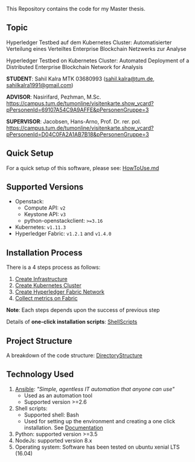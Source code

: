 This Repository contains the code for my Master thesis.

Topic
-----

Hyperledger Testbed auf dem Kubernetes Cluster: Automatisierter Verteilung eines Verteiltes Enterprise Blockchain
Netzwerks zur Analyse

Hyperledger Testbed on Kubernetes Cluster: Automated Deployment of a Distributed Enterprise Blockchain Network for Analysis

**STUDENT**: Sahil Kalra MTK 03680993 (sahil.kalra@tum.de, sahilkalra1991@gmail.com)

**ADVISOR**: Nasirifard, Pezhman, M.Sc. https://campus.tum.de/tumonline/visitenkarte.show_vcard?pPersonenId=69107A54C9A9AFFE&pPersonenGruppe=3

**SUPERVISOR**: Jacobsen, Hans-Arno, Prof. Dr. rer. pol. https://campus.tum.de/tumonline/visitenkarte.show_vcard?pPersonenId=D04C0FA2A1AB7B18&pPersonenGruppe=3


Quick Setup
------------

For a quick setup of this software, please see: [HowToUse.md](docs/HowToUse.md)

Supported Versions
-------------------

- Openstack: 
    * Compute API: `v2`
    * Keystone API: `v3`
    * python-openstackclient: `>=3.16`
- Kubernetes: `v1.11.3`
- Hyperledger Fabric: `v1.2.1` and `v1.4.0`

Installation Process
-------------

There is a 4 steps process as follows:

1. [Create Infrastructure](docs/InfrastructureSetup.md)
2. [Create Kubernetes Cluster](docs/ClusterSetup.md)
3. [Create Hyperledger Fabric Network](docs/FabricSetup.md)
4. [Collect metrics on Fabric](docs/MetricsCollect.md)

**Note**: Each steps depends upon the success of previous step

Details of **one-click installation scripts**: [ShellScripts](docs/ShellScripts.md)

Project Structure
--------------

A breakdown of the code structure: [DirectoryStructure](docs/DirectoryStructure.md)

Technology Used
------------
1. [Ansible](https://www.ansible.com/): _"Simple, agentless IT automation that anyone can use"_
    * Used as an automation tool
    * Supported version  >=2.6
2. Shell scripts: 
    * Supported shell: Bash 
    * Used for setting up the environment and creating a one click installation. See [Documentation](docs/ShellScripts.md)
3. Python: supported version >=3.5
4. NodeJs: supported version 8.x
5. Operating system: 
Software has been tested on ubuntu xenial LTS (16.04)

